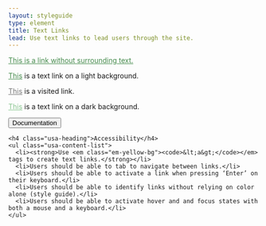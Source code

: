 ```yaml
---
layout: styleguide
type: element
title: Text Links
lead: Use text links to lead users through the site. 
---
```


<div class="preview">

  <a class="fd-link" href="#">This is a link without surrounding text.</a>
  
  <p><a class="fd-link" href="#">This</a> is a text link on a light background.</p>
  
  <p><a class="fd-link-visited" href="#">This</a> is a visited link.</p>

  <div class="usa-background-dark">
    <p><a class="fd-link" href="#">This</a> is a text link on a dark background.</p>
  </div>

</div>

<div class="css-preview">

<style type="text/css">

  /* Text Link: Default, Hover */
  .fd-link{
    color: #458b4c;
  }
  .fd-link:hover{
    color: #5fb069;
  }

  /* Visited Text Link: Default, Hover */
  .fd-link-visited{
    color: #777777;
  }
  .fd-link-visited:hover{
    color: #333333;
  }

  /* Text Link in Sentence */
  p .fd-link{
    text-decoration: underline;
  }

  /* Text link in Dark BG: Default, Hover */
  .usa-background-dark .fd-link{
    color: #88c58f;
  }
  .usa-background-dark .fd-link:hover{
    color: #b1d9b6;
  }

</style>

</div>

<div class="usa-accordion-bordered usa-accordion-docs">
  <button class="usa-button-unstyled usa-accordion-button"
      aria-expanded="true" aria-controls="collapsible-0">
    Documentation
  </button>
  <div id="collapsible-0" aria-hidden="false" class="usa-accordion-content">

    <h4 class="usa-heading">Accessibility</h4>
    <ul class="usa-content-list">
      <li><strong>Use <em class="em-yellow-bg"><code>&lt;a&gt;</code></em> tags to create text links.</strong></li>
      <li>Users should be able to tab to navigate between links.</li>
      <li>Users should be able to activate a link when pressing ‘Enter’ on their keyboard.</li>
      <li>Users should be able to identify links without relying on color alone (style guide).</li>
      <li>Users should be able to activate hover and and focus states with both a mouse and a keyboard.</li>
    </ul>

  </div>
</div>
